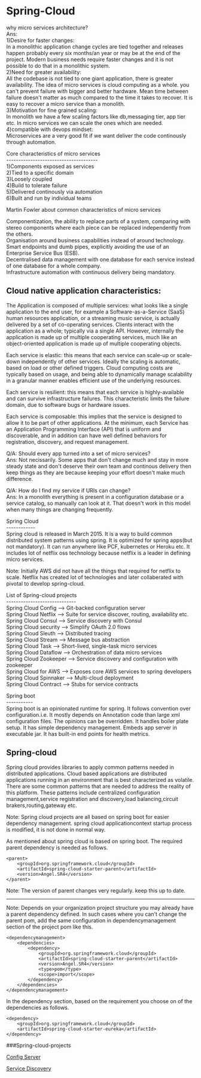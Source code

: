 # Spring-Cloud

why micro services architecture?<br>
Ans:<br>
1)Desire for faster changes:<br>
In a monolithic application change cycles are tied together and releases happen probably every six months/an year or may be at the end of the project. Modern business needs require faster changes and it is not possible to do that in a monolithic system.<br>
2)Need for greater availability:<br>
All the codebase is not tied to one giant application, there is greater availability. The idea of micro services is cloud computing as a whole.  you can't prevent failure with bigger and better hardware. Mean time between failure doesn't matter as much compared to the time it takes to recover. It is easy to recover a micro service than a monolith.<br>
3)Motivation for fine grained scaling:<br>
In monolith we have a few scaling factors like db,messaging tier, app tier etc. In micro services we can scale the ones which are needed.<br>
4)compatible with devops mindset:<br>
Microservices are a very good fit if we want deliver the code continously through automation.

Core characteristics of micro services<br>
--------------------------------------<br>
1)Components exposed as services<br>
2)Tied to a specific domain<br>
3)Loosely coupled<br>
4)Build to tolerate failure<br>
5)Delivered continously via automation<br>
6)Built and run by individual teams<br>

Martin Fowler about common characteristics of micro services

Componentization, the ability to replace parts of a system, comparing with stereo components where each piece can be replaced independently from the others.<br>
Organisation around business capabilities instead of around technology.<br>
Smart endpoints and dumb pipes, explicitly avoiding the use of an Enterprise Service Bus (ESB).<br>
Decentralised data management with one database for each service instead of one database for a whole company.<br>
Infrastructure automation with continuous delivery being mandatory.<br>

Cloud native application characteristics:
-----------------------------------------

The Application is composed of multiple services: what looks like a single application to the end user, for example a Software-as-a-Service (SaaS) human resources application, or a streaming music service, is actually delivered by a set of co-operating services. Clients interact with the application as a whole; typically via a single API. However, internally the application is made up of multiple cooperating services, much like an object-oriented application is made up of multiple cooperating objects.

Each service is elastic: this means that each service can scale-up or scale-down independently of other services. Ideally the scaling is automatic, based on load or other defined triggers. Cloud computing costs are typically based on usage, and being able to dynamically manage scalability in a granular manner enables efficient use of the underlying resources.

Each service is resilient: this means that each service is highly-available and can survive infrastructure failures. This characteristic limits the failure domain, due to software bugs or hardware issues.

Each service is composable: this implies that the service is designed to allow it to be part of other applications. At the minimum, each Service has an Application Programming Interface (API) that is uniform and discoverable, and in addition can have well defined behaviors for registration, discovery, and request management.

Q/A: Should every app turned into a set of micro services?<br>
Ans: Not necissarily. Some apps that don't change much and stay in more steady state and don't deserve their own team and continous delivery then keep things as they are because keeping your effort doesn't make much difference.

Q/A: How do I find my service if URIs can change?<br>
Ans: In a monolith everything is present in a configuration database or a service catalog, so manually can look at it. That doesn't work  in this model when many things are changing frequently.

Spring Cloud<br>
------------<br>
Spring cloud is released in March 2015. It is a way to build common distributed system patterns using spring. It is optimized for spring apps(but not mandatory). It can run anywhere like PCF, kubernetes or Heroku etc. It includes lot of netflix oss technology because netflix is a leader in defining micro services. 

Note: Initially AWS did not have all the things that required for netflix to scale. Netflix has created lot of technologies and later collaberated with pivotal to develop spring-cloud.

List of Spring-cloud projects<br>
-----------------------------<br>
Spring Cloud Config --> Git-backed configuration server<br>
Spring Cloud Netflix --> Suite for service discover, routing, availability etc.<br>
Spring Cloud Consul --> Service discovery with Consul<br>
Spring Cloud security --> Simplify OAuth 2.0 flows<br>
Spring Cloud Sleuth --> Distributed tracing<br>
Spring Cloud Stream --> Message bus abstraction<br>
Spring Cloud Task --> Short-lived, single-task micro services<br>
Spring Cloud Dataflow --> Orchestration of data micro services<br>
Spring Cloud Zookeeper --> Service discovery and configuration with zookeeper<br>
Spring Cloud for AWS --> Exposes core AWS services to spring developers<br>
Spring Cloud Spinnaker --> Multi-cloud deployment<br>
Spring Cloud Contract --> Stubs for service contracts<br>

Spring boot<br>
-----------<br>
Spring boot is an opinionated runtime for spring. It follows convention over configuration.i.e. It mostly depends on Annotation code than large xml configuration files. The opinions can be overridden. It handles boiler plate setup. It has simple dependency management. Embeds app server in executable jar. It has built-in end points for health metrics.

Spring-cloud
------------
Spring cloud provides libraries to apply common patterns needed in distributed applications. Cloud based applications are distributed applications running in an environment that is best characterized as volatile. There are some common patterns that are needed to address the reality of this platform. These patterns include centralized configuration management,service registration and discovery,load balancing,circuit brakers,routing,gateway etc.

Note: Spring cloud projects are all based on spring boot for easier dependency management.
spring cloud applicationcontext startup process is modified, it is not done in normal way.

As mentioned about spring cloud is based on spring boot. The required parent dependency is needed as follows.

	<parent>
		<groupId>org.springframework.cloud</groupId>
		<artifactId>spring-cloud-starter-parent</artifactId>
		<version>Angel.SR4</version>
	</parent>

Note: The version of parent changes very regularly. keep this up to date.
*****
Note: Depends on your organization project structure you may already have a parent dependency defined. In such cases where you can't change the parent pom, add the same configuration in dependencymanagement section of the project pom like this.

	<dependencymanagement>
		<dependencies>
			<dependency>
				<groupId>org.springframework.cloud</groupId>
				<artifactId>spring-cloud-starter-parent</artifactId>
				<version>Angel.SR4</version>
				<type>pom</type>
				<scope>import</scope>
			</dependency>
		</dependencies>
	</dependencymanagement>
	
In the dependency section, based on the requirement you choose on of the dependencies as follows.

	<dependency>
		<groupId>org.springframework.cloud</groupId>
		<artifactId>spring-cloud-starter-eureka</artifactId>
	</dependency>
	
###Spring-cloud-projects

[Config Server](Spring_Cloud_Config_1.md)

[Service Discovery](spring_cloud_service_discovery_2.md)

